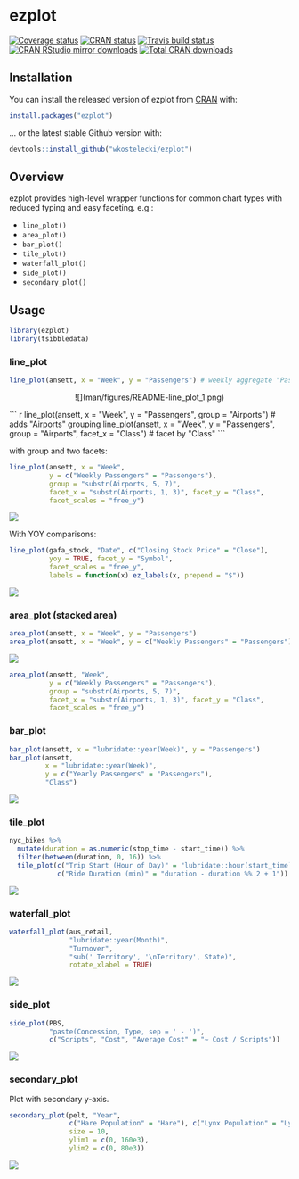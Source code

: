 # ezplot

<!-- badges: start -->
[![Coverage status](https://codecov.io/gh/wkostelecki/ezplot/branch/master/graph/badge.svg)](https://codecov.io/github/wkostelecki/ezplot?branch=master)
[![CRAN status](https://www.r-pkg.org/badges/version/ezplot)](https://cran.r-project.org/package=ezplot)
[![Travis build status](https://travis-ci.org/wkostelecki/ezplot.svg?branch=master)](https://travis-ci.org/wkostelecki/ezplot)
[![CRAN RStudio mirror downloads](http://cranlogs.r-pkg.org/badges/ezplot)](http://www.r-pkg.org/pkg/ezplot)
[![Total CRAN downloads](http://cranlogs.r-pkg.org/badges/grand-total/ezplot)](http://www.r-pkg.org/pkg/ezplot)
<!-- badges: end -->

## Installation

You can install the released version of ezplot from [CRAN](https://CRAN.R-project.org) with:

``` r
install.packages("ezplot")
```

... or the latest stable Github version with: 

``` r
devtools::install_github("wkostelecki/ezplot")
```

## Overview

ezplot provides high-level wrapper functions for common chart types with reduced typing and easy faceting. e.g.:
- `line_plot()`
- `area_plot()`
- `bar_plot()`
- `tile_plot()`
- `waterfall_plot()`
- `side_plot()`
- `secondary_plot()`

## Usage
``` r
library(ezplot)
library(tsibbledata)
```
### line_plot
``` r
line_plot(ansett, x = "Week", y = "Passengers") # weekly aggregate "Passengers"
```
<p align="center">
![](man/figures/README-line_plot_1.png)<!-- -->
</p>
``` r
line_plot(ansett, x = "Week", y = "Passengers", group = "Airports") # adds "Airports" grouping
line_plot(ansett, x = "Week", y = "Passengers", group = "Airports", facet_x = "Class") # facet by "Class"
```

with group and two facets:
``` r
line_plot(ansett, x = "Week",
          y = c("Weekly Passengers" = "Passengers"),
          group = "substr(Airports, 5, 7)",
          facet_x = "substr(Airports, 1, 3)", facet_y = "Class",
          facet_scales = "free_y")
```
![](man/figures/README-line_plot_2.png)<!-- -->

With YOY comparisons:
``` r
line_plot(gafa_stock, "Date", c("Closing Stock Price" = "Close"),
          yoy = TRUE, facet_y = "Symbol",
          facet_scales = "free_y",
          labels = function(x) ez_labels(x, prepend = "$"))
```
![](man/figures/README-line_plot_3.png)<!-- -->

### area_plot (stacked area)
``` r
area_plot(ansett, x = "Week", y = "Passengers")
area_plot(ansett, x = "Week", y = c("Weekly Passengers" = "Passengers"), "Class")
```
![](man/figures/README-area_plot.png)<!-- -->

``` r
area_plot(ansett, "Week",
          y = c("Weekly Passengers" = "Passengers"),
          group = "substr(Airports, 5, 7)",
          facet_x = "substr(Airports, 1, 3)", facet_y = "Class",
          facet_scales = "free_y")
```

### bar_plot
``` r
bar_plot(ansett, x = "lubridate::year(Week)", y = "Passengers")
bar_plot(ansett, 
         x = "lubridate::year(Week)",
         y = c("Yearly Passengers" = "Passengers"),
         "Class")

```
![](man/figures/README-bar_plot.png)<!-- -->

### tile_plot
``` r
nyc_bikes %>%
  mutate(duration = as.numeric(stop_time - start_time)) %>%
  filter(between(duration, 0, 16)) %>%
  tile_plot(c("Trip Start (Hour of Day)" = "lubridate::hour(start_time) + 0.5"),
            c("Ride Duration (min)" = "duration - duration %% 2 + 1"))
```
![](man/figures/README-tile_plot.png)<!-- -->


### waterfall_plot
```r
waterfall_plot(aus_retail,
               "lubridate::year(Month)",
               "Turnover", 
               "sub(' Territory', '\nTerritory', State)", 
               rotate_xlabel = TRUE)
```
![](man/figures/README-waterfall_plot.png)<!-- -->

### side_plot
```r
side_plot(PBS, 
          "paste(Concession, Type, sep = ' - ')", 
          c("Scripts", "Cost", "Average Cost" = "~ Cost / Scripts"))
```
![](man/figures/README-side_plot.png)<!-- -->

### secondary_plot
Plot with secondary y-axis.
```r
secondary_plot(pelt, "Year",
               c("Hare Population" = "Hare"), c("Lynx Population" = "Lynx"),
               size = 10,
               ylim1 = c(0, 160e3),
               ylim2 = c(0, 80e3))
```
![](man/figures/README-secondary_plot.png)<!-- -->
